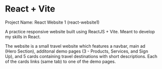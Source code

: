 # React + Vite

Project Name: React Website 1 (react-website1)

A practice responsive website built using ReactJS + Vite. Meant to develop my skills in React.

The website is a small travel website which features a navbar, main ad (Hero Section), additonal demo pages (3 - Products, Services, and Sign Up), and 5 cards containing travel destinations with short descriptions. Each of the cards links (same tab) to one of the demo pages.